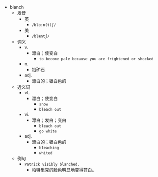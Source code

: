 - blanch
  - 发音
    - 英
      - `/blɑːn(t)ʃ/`
    - 美
      - `/blæntʃ/`
  - 词义
    - v.
      - 漂白；使变白
        - `to become pale because you are frightened or shocked`
    - n.
      - 铅矿石
    - adj.
      - 漂白的；银白色的
  - 近义词
    - vt.
      - 漂白；使变白
        - `snow`
        - `bleach out`
    - vi.
      - 漂白；发白；变白
        - `bleach out`
        - `go white`
    - adj.
      - 漂白的；银白色的
        - `bleaching`
        - `whited`
  - 例句
    - `Patrick visibly blanched.`
      - 帕特里克的脸色明显地变得苍白。

